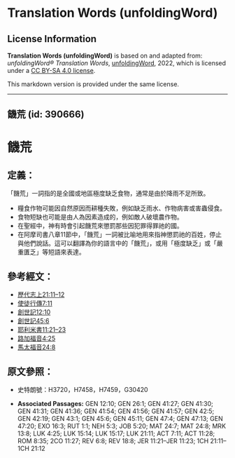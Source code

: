 # Translation Words (unfoldingWord)

## License Information

**Translation Words (unfoldingWord)** is based on and adapted from: _unfoldingWord® Translation Words_, [unfoldingWord](https://unfoldingword.org/utw), 2022, which is licensed under a [CC BY-SA 4.0 license](https://creativecommons.org/licenses/by-sa/4.0/legalcode.en).

This markdown version is provided under the same license.



--------------------------------

## 饑荒 (id: 390666)

饑荒
==

定義：
---

「饑荒」一詞指的是全國或地區極度缺乏食物，通常是由於降雨不足所致。

* 糧食作物可能因自然原因而耕種失敗，例如缺乏雨水、作物病害或害蟲侵食。
* 食物短缺也可能是由人為因素造成的，例如敵人破壞農作物。
* 在聖經中，神有時會引起饑荒來懲罰那些因犯罪得罪祂的國。
* 在阿摩司書八章11節中，「饑荒」一詞被比喻地用來指神懲罰祂的百姓，停止與他們說話。這可以翻譯為你的語言中的「饑荒」，或用「極度缺乏」或「嚴重匱乏」等短語來表達。

參考經文：
-----

* [歷代志上21:11–12](https://ref.ly/1Chr21:11-1Chr21:12)
* [使徒行傳7:11](https://ref.ly/Acts7:11)
* [創世記12:10](https://ref.ly/Gen12:10)
* [創世記45:6](https://ref.ly/Gen45:6)
* [耶利米書11:21–23](https://ref.ly/Jer11:21-Jer11:23)
* [路加福音4:25](https://ref.ly/Luke4:25)
* [馬太福音24:8](https://ref.ly/Matt24:8)

原文參照：
-----

* 史特朗號：H3720，H7458，H7459，G30420

* **Associated Passages:** GEN 12:10; GEN 26:1; GEN 41:27; GEN 41:30; GEN 41:31; GEN 41:36; GEN 41:54; GEN 41:56; GEN 41:57; GEN 42:5; GEN 42:19; GEN 43:1; GEN 45:6; GEN 45:11; GEN 47:4; GEN 47:13; GEN 47:20; EXO 16:3; RUT 1:1; NEH 5:3; JOB 5:20; MAT 24:7; MAT 24:8; MRK 13:8; LUK 4:25; LUK 15:14; LUK 15:17; LUK 21:11; ACT 7:11; ACT 11:28; ROM 8:35; 2CO 11:27; REV 6:8; REV 18:8; JER 11:21–JER 11:23; 1CH 21:11–1CH 21:12


